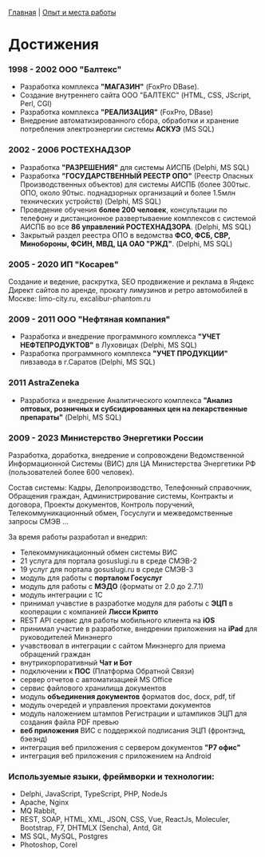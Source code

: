 [Главная](README.md) | [Опыт и места работы](experience.md)

# Достижения

### 1998 - 2002 ООО "Балтекс"

- Разработка комплекса **"МАГАЗИН"** (FoxPro DBase).
- Создание внутреннего сайта ООО "БАЛТЕКС" (HTML, CSS, JScript, Perl, CGI)
- Разработка комплекса **"РЕАЛИЗАЦИЯ"** (FoxPro, DBase)
- Внедрение автоматизированного сбора, обработки и хранение потребления электроэнергии системы **АСКУЭ** (MS SQL)


### 2002 - 2006 РОСТЕХНАДЗОР

- Разработка **"РАЗРЕШЕНИЯ"** для системы АИСПБ (Delphi, MS SQL)
- Разработка **"ГОСУДАРСТВЕННЫЙ РЕЕСТР ОПО"** (Реестр Опасных Производственных объектов) для системы АИСПБ (более 300тыс. ОПО, около 90тыс. поднадзорных организаций и более 1.5млн технических устройств) (Delphi, MS SQL)
- Проведение обучения **более 200 человек**, консультации по телефону и дистанционное развертываение комплексов с системой АИСПБ во все **86 управлений РОСТЕХНАДЗОРА**. (Delphi, MS SQL)
- Закрытый раздел реестра ОПО в ведомства **ФСО, ФСБ, СВР, Минобороны, ФСИН, МВД, ЦА ОАО "РЖД"**. (Delphi, MS SQL)

### 2005 - 2020 ИП "Косарев"

Создание и ведение, раскрутка, SEO продвижение и реклама в Яндекс Директ сайтов по аренде, прокату лимузинов и ретро автомобилей в Москве: limo-city.ru, excalibur-phantom.ru

### 2009 - 2011 ООО "Нефтяная компания"

- Разработка и внедрение программного комплекса **"УЧЕТ НЕФТЕПРОДУКТОВ"** в Луховицах (Delphi, MS SQL)
- Разработка программного комплекса **"УЧЕТ ПРОДУКЦИИ"** пивзавода в г.Саратов (Delphi, MS SQL)

### 2011 AstraZeneka

- Разработка и внедрение Аналитического комплекса **"Анализ оптовых, розничных и субсидированных цен на лекарственные препараты"** (Delphi, MS SQL)

### 2009 - 2023 Министерство Энергетики России

Разработка, доработка, внедрение и сопровождени Ведомственной Информационной Системы (ВИС) для ЦА Министерства Энергетики РФ (пользователей более 600 человек). 

Состав системы: Кадры, Делопроизводство, Телефонный справочник, Обращения граждан, Администрирование системы, Контракты и договора, Проекты документов, Контроль поручений, Телекоммуникационный обмен, Госуслуги и межведомственные запросы СМЭВ ...

За время работы разработал и внедрил:
- Телекоммуникационный обмен системы ВИС
- 21 услуга для портала gosuslugi.ru в среде СМЭВ-2
- 19 услуг для портала gosuslugi.ru в среде СМЭВ-3
- модуль для работы с  **порталом Госуслуг** 
- модуль для работы с **МЭДО**  (форматы от 2.0 до 2.7.1)
- модуль интеграции с 1С
- принимал учавстие в разработке модуля для работы с **ЭЦП** в кооперации с компанией **Лисси Крипто**
- REST API сервис для работы мобильного клиента на **iOS**
- принимал участие в разработке, внедрении приложения на **iPad** для руководителей Минэнерго
- учавствовал в интеграции c сайтом Минэнерго для приема обращений граждан
- внутрикорпоративный **Чат и Бот**
- подключении к **ПОС** (Платформа Обратной Связи)
- сервер отчетов с автоматизацией MS Office
- сервис файлового хранилища документов
- модуль **объединения документов** форматов doc, docx, pdf, tif
- модуль очередей и управления проектами документов
- модуль наложением штампов Регистрации и штампиков ЭЦП для создания файла PDF превью 
- **веб приложения** ВИС с поддержкой подписания ЭЦП (фронтэнд, бэеэнд)
- интеграция веб приложения с сервером документов **"Р7 офис"**
- интеграция веб приложения с приложением на Android

### Используемые языки, фреймворки и технологии: 
- Delphi, JavaScript, TypeScript, PHP, NodeJs
- Apache, Nginx
- MQ Rabbit,
- REST, SOAP, HTML, XML, JSON, CSS, Vue, ReactJs, Moleculer, Bootstrap, F7, DHTMLX (Sencha), Antd, Git
- MS SQL, MySQL, Postgres
- Photoshop, Corel

